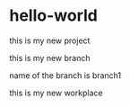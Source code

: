 # hello-world
this is my new project

this is my new branch

name of the branch is branch1

this is my new workplace
